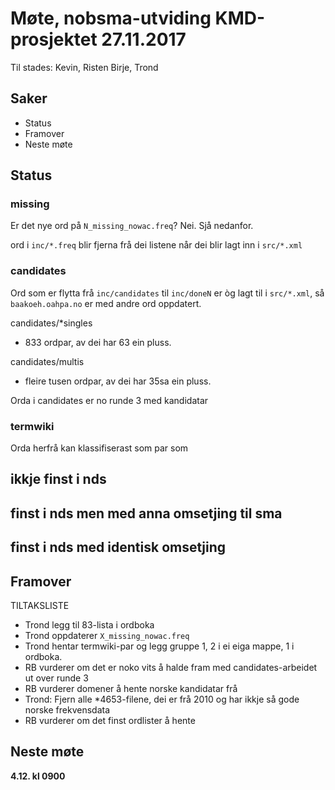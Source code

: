 # Møte, nobsma-utviding KMD-prosjektet 27.11.2017

Til stades: Kevin, Risten Birje, Trond

## Saker

- Status
- Framover
- Neste møte

## Status

### missing

Er det nye ord på `N_missing_nowac.freq`? Nei. Sjå nedanfor.

ord i `inc/*.freq` blir fjerna frå dei listene når dei blir lagt inn i
`src/*.xml`

### candidates

Ord som er flytta frå `inc/candidates` til `inc/doneN` er òg lagt til i
`src/*.xml`, så `baakoeh.oahpa.no` er med andre ord oppdatert.

candidates/\*singles

- 833 ordpar, av dei har 63 ein pluss.

candidates/multis

- fleire tusen ordpar, av dei har 35sa ein pluss.

Orda i candidates er no runde 3 med kandidatar

### termwiki

Orda herfrå kan klassifiserast som par som

## ikkje finst i nds

## finst i nds men med anna omsetjing til sma

## finst i nds med identisk omsetjing

## Framover

TILTAKSLISTE

- Trond legg til 83-lista i ordboka
- Trond oppdaterer `X_missing_nowac.freq`
- Trond hentar termwiki-par og legg gruppe 1, 2 i ei eiga mappe, 1 i ordboka.
- RB vurderer om det er noko vits å halde fram med candidates-arbeidet ut over runde 3
- RB vurderer domener å hente norske kandidatar frå
- Trond: Fjern alle \*4653-filene, dei er frå 2010 og har ikkje så gode norske frekvensdata
- RB vurderer om det finst ordlister å hente

## Neste møte

**4.12. kl 0900**
